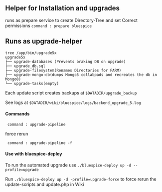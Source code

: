 ## Helper for Installation and upgrades
runs as prepare service to create Directory-Tree and set Correct permissions
` command : prepare bluespice `
## Runs as upgrade-helper

```
tree /app/bin/upgrade5x                                                                                                
upgrade5x
├── upgrade-databases (Prevents braking DB on upgrade)
├── upgrade_db.sql
├── upgrade-filesystem(Renames Directories for FARM)
├── upgrade-mongo-db(dumps Mongo5 collabpads and recreates the db in Mongo8)
└── upgrade-tasks(empty)
```

Each update script creates backups at ` $DATADIR/upgrade_backup `

See logs at `$DATADIR/wiki/bluespice/logs/backend_upgrade_5.log`

#### Commands
` command : upgrade-pipeline`

force rerun

` command : upgrade-pipeline -f`


#### Use with bluespice-deploy

To run the automated upgrade use `./bluespice-deploy up -d --profile=upgrade`

Run `./bluespice-deploy up -d -profile=upgrade-force` to force rerun the update-scripts and update.php in Wiki
